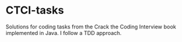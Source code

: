 # CTCI-tasks
Solutions for coding tasks from the Crack the Coding Interview book implemented in Java.
I follow a TDD approach.
